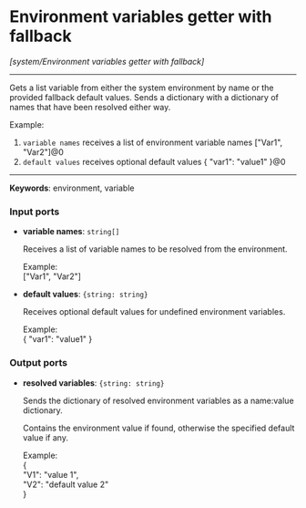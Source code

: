 # Environment variables getter with fallback

_[system/Environment variables getter with fallback]_

---

Gets a list variable from either the system environment by name or the provided fallback default values. Sends a dictionary with a dictionary of names that have been resolved either way.  
  
Example:   
1. `variable names` receives a list of environment variable names ["Var1", "Var2"]@0  
2. `default values` receives optional default values { "var1": "value1" }@0  

---

__Keywords__: environment, variable

### Input ports

* __variable names__: ` string[] `

    Receives a list of variable names to be resolved from the environment.  
      
    Example:  
    ["Var1", "Var2"]  


* __default values__: ` {string: string} `

    Receives optional default values for undefined environment variables.  
      
    Example:  
    { "var1": "value1" }  

### Output ports

* __resolved variables__: ` {string: string} `

    Sends the dictionary of resolved environment variables as a name:value dictionary.  
      
    Contains the environment value if found, otherwise the specified default value if any.  
      
      
    Example:  
    {  
      "V1": "value 1",  
      "V2": "default value 2"  
    }  

